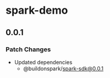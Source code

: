 # spark-demo

## 0.0.1

### Patch Changes

- Updated dependencies
  - @buildonspark/spark-sdk@0.0.1
